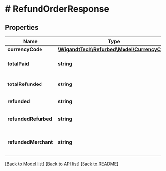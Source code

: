 # # RefundOrderResponse

## Properties

Name | Type | Description | Notes
------------ | ------------- | ------------- | -------------
**currencyCode** | [**\WigandtTech\Refurbed\Model\CurrencyCode**](CurrencyCode.md) |  | [optional]
**totalPaid** | **string** | New total paid of the order. | [optional]
**totalRefunded** | **string** | Total refunded amount. | [optional]
**refunded** | **string** | Refunded amount. | [optional]
**refundedRefurbed** | **string** | Part that refurbed refunded. | [optional]
**refundedMerchant** | **string** | Part that the merchant refunded. | [optional]

[[Back to Model list]](../../README.md#models) [[Back to API list]](../../README.md#endpoints) [[Back to README]](../../README.md)
